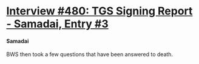 # [Interview #480: TGS Signing Report - Samadai, Entry #3](https://www.theoryland.com/intvmain.php?i=480#3)

#### Samadai

BWS then took a few questions that have been answered to death.

